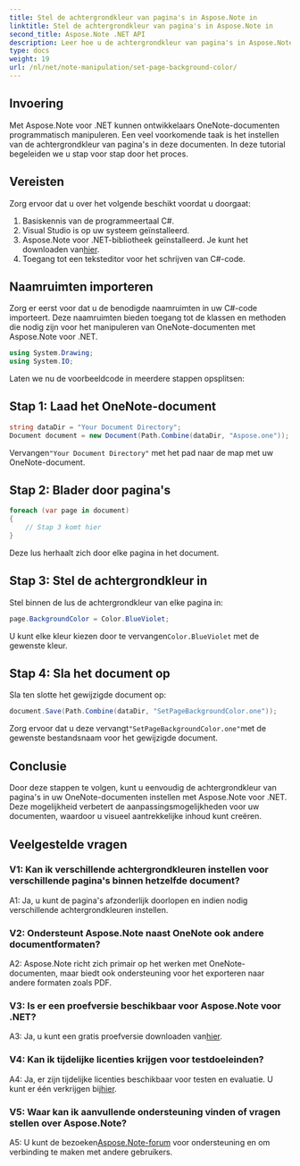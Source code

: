 ```yaml
---
title: Stel de achtergrondkleur van pagina's in Aspose.Note in
linktitle: Stel de achtergrondkleur van pagina's in Aspose.Note in
second_title: Aspose.Note .NET API
description: Leer hoe u de achtergrondkleur van pagina's in Aspose.Note-documenten instelt met behulp van de programmeertaal C# met stapsgewijze handleiding.
type: docs
weight: 19
url: /nl/net/note-manipulation/set-page-background-color/
---
```

## Invoering

Met Aspose.Note voor .NET kunnen ontwikkelaars OneNote-documenten programmatisch manipuleren. Een veel voorkomende taak is het instellen van de achtergrondkleur van pagina's in deze documenten. In deze tutorial begeleiden we u stap voor stap door het proces.

## Vereisten

Zorg ervoor dat u over het volgende beschikt voordat u doorgaat:

1. Basiskennis van de programmeertaal C#.
2. Visual Studio is op uw systeem geïnstalleerd.
3.  Aspose.Note voor .NET-bibliotheek geïnstalleerd. Je kunt het downloaden van[hier](https://releases.aspose.com/note/net/).
4. Toegang tot een teksteditor voor het schrijven van C#-code.

## Naamruimten importeren

Zorg er eerst voor dat u de benodigde naamruimten in uw C#-code importeert. Deze naamruimten bieden toegang tot de klassen en methoden die nodig zijn voor het manipuleren van OneNote-documenten met Aspose.Note voor .NET.

```csharp
using System.Drawing;
using System.IO;

```

Laten we nu de voorbeeldcode in meerdere stappen opsplitsen:

## Stap 1: Laad het OneNote-document

```csharp
string dataDir = "Your Document Directory";
Document document = new Document(Path.Combine(dataDir, "Aspose.one"));
```

 Vervangen`"Your Document Directory"` met het pad naar de map met uw OneNote-document.

## Stap 2: Blader door pagina's

```csharp
foreach (var page in document)
{
    // Stap 3 komt hier
}
```

Deze lus herhaalt zich door elke pagina in het document.

## Stap 3: Stel de achtergrondkleur in

Stel binnen de lus de achtergrondkleur van elke pagina in:

```csharp
page.BackgroundColor = Color.BlueViolet;
```

 U kunt elke kleur kiezen door te vervangen`Color.BlueViolet` met de gewenste kleur.

## Stap 4: Sla het document op

Sla ten slotte het gewijzigde document op:

```csharp
document.Save(Path.Combine(dataDir, "SetPageBackgroundColor.one"));
```

 Zorg ervoor dat u deze vervangt`"SetPageBackgroundColor.one"`met de gewenste bestandsnaam voor het gewijzigde document.

## Conclusie

Door deze stappen te volgen, kunt u eenvoudig de achtergrondkleur van pagina's in uw OneNote-documenten instellen met Aspose.Note voor .NET. Deze mogelijkheid verbetert de aanpassingsmogelijkheden voor uw documenten, waardoor u visueel aantrekkelijke inhoud kunt creëren.

## Veelgestelde vragen

### V1: Kan ik verschillende achtergrondkleuren instellen voor verschillende pagina's binnen hetzelfde document?

A1: Ja, u kunt de pagina's afzonderlijk doorlopen en indien nodig verschillende achtergrondkleuren instellen.

### V2: Ondersteunt Aspose.Note naast OneNote ook andere documentformaten?

A2: Aspose.Note richt zich primair op het werken met OneNote-documenten, maar biedt ook ondersteuning voor het exporteren naar andere formaten zoals PDF.

### V3: Is er een proefversie beschikbaar voor Aspose.Note voor .NET?

 A3: Ja, u kunt een gratis proefversie downloaden van[hier](https://releases.aspose.com/).

### V4: Kan ik tijdelijke licenties krijgen voor testdoeleinden?

 A4: Ja, er zijn tijdelijke licenties beschikbaar voor testen en evaluatie. U kunt er één verkrijgen bij[hier](https://purchase.aspose.com/temporary-license/).

### V5: Waar kan ik aanvullende ondersteuning vinden of vragen stellen over Aspose.Note?

 A5: U kunt de bezoeken[Aspose.Note-forum](https://forum.aspose.com/c/note/28) voor ondersteuning en om verbinding te maken met andere gebruikers.